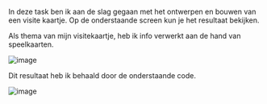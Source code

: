 In deze task ben ik aan de slag gegaan met het ontwerpen en bouwen van een visite kaartje. Op de onderstaande screen kun je het resultaat bekijken.

Als thema van mijn visitekaartje, heb ik info verwerkt aan de hand van speelkaarten.

![image](https://user-images.githubusercontent.com/112861060/189303718-a32193c0-9b9f-48ee-a80d-d933099e3ab3.png)

Dit resultaat heb ik behaald door de onderstaande code.

![image](https://user-images.githubusercontent.com/112861060/189304391-1da7885f-5d58-4023-b63f-d30dc37eeb0d.png)

